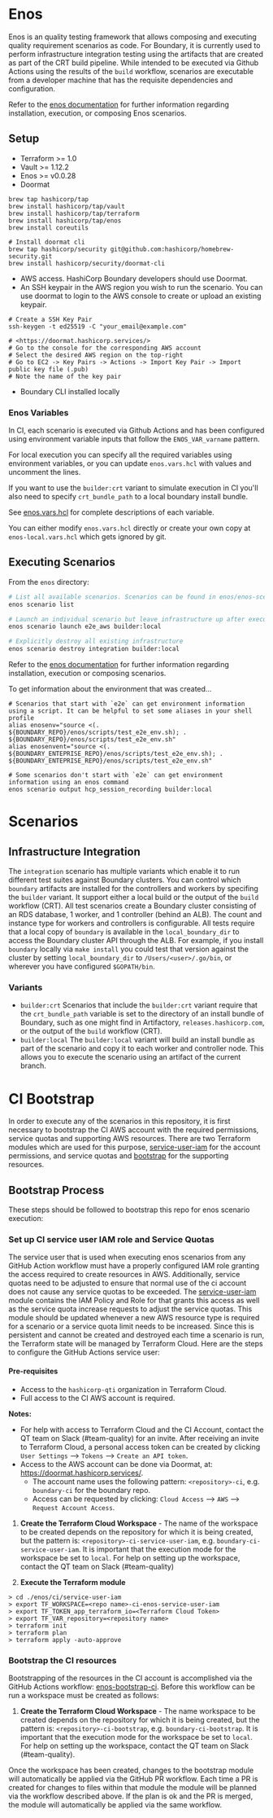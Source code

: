 # Enos

Enos is an quality testing framework that allows composing and executing quality
requirement scenarios as code. For Boundary, it is currently used to perform
infrastructure integration testing using the artifacts that are created as part
of the CRT build pipeline. While intended to be executed via Github Actions using
the results of the `build` workflow, scenarios are executable from a developer
machine that has the requisite dependencies and configuration.

Refer to the [enos documentation](https://github.com/hashicorp/Enos-Docs)
for further information regarding installation, execution, or composing Enos scenarios.

## Setup
* Terraform >= 1.0
* Vault >= 1.12.2
* Enos >= v0.0.28
* Doormat
```shell
brew tap hashicorp/tap
brew install hashicorp/tap/vault
brew install hashicorp/tap/terraform
brew install hashicorp/tap/enos
brew install coreutils

# Install doormat cli
brew tap hashicorp/security git@github.com:hashicorp/homebrew-security.git
brew install hashicorp/security/doormat-cli
```

* AWS access. HashiCorp Boundary developers should use Doormat.
* An SSH keypair in the AWS region you wish to run the scenario. You can use
  doormat to login to the AWS console to create or upload an existing keypair.
```shell
# Create a SSH Key Pair
ssh-keygen -t ed25519 -C "your_email@example.com"

# <https://doormat.hashicorp.services/>
# Go to the console for the corresponding AWS account
# Select the desired AWS region on the top-right
# Go to EC2 -> Key Pairs -> Actions -> Import Key Pair -> Import public key file (.pub)
# Note the name of the key pair
```
* Boundary CLI installed locally

### Enos Variables
In CI, each scenario is executed via Github Actions and has been configured using
environment variable inputs that follow the `ENOS_VAR_varname` pattern.

For local execution you can specify all the required variables using environment
variables, or you can update `enos.vars.hcl` with values and uncomment the lines.

If you want to use the `builder:crt` variant to simulate execution in CI you'll
also need to specify `crt_bundle_path` to a local boundary install bundle.

See [enos.vars.hcl](./enos.vars.hcl) for complete descriptions of each variable.

You can either modify `enos.vars.hcl` directly or create your own copy at
`enos-local.vars.hcl` which gets ignored by git.

## Executing Scenarios
From the `enos` directory:

```bash
# List all available scenarios. Scenarios can be found in enos/enos-scenario*
enos scenario list

# Launch an individual scenario but leave infrastructure up after execution
enos scenario launch e2e_aws builder:local

# Explicitly destroy all existing infrastructure
enos scenario destroy integration builder:local
```

Refer to the [enos documentation](https://github.com/hashicorp/Enos-Docs)
for further information regarding installation, execution or composing scenarios.

To get information about the environment that was created...
```shell
# Scenarios that start with `e2e` can get environment information using a script. It can be helpful to set some aliases in your shell profile
alias enosenv="source <(. ${BOUNDARY_REPO}/enos/scripts/test_e2e_env.sh); . ${BOUNDARY_REPO}/enos/scripts/test_e2e_env.sh"
alias enosenvent="source <(. ${BOUNDARY_ENTEPRISE_REPO}/enos/scripts/test_e2e_env.sh); . ${BOUNDARY_ENTEPRISE_REPO}/enos/scripts/test_e2e_env.sh"

# Some scenarios don't start with `e2e` can get environment information using an enos command
enos scenario output hcp_session_recording builder:local
```

# Scenarios

## Infrastructure Integration
The `integration` scenario has multiple variants which enable it to run different
test suites against Boundary clusters. You can control which `boundary` artifacts
are installed for the controllers and workers by specifing the `builder` variant.
It support either a local build or the output of the `build` workflow (CRT). All
test scenarios create a Boundary cluster consisting of an RDS database, 1 worker, and
1 controller (behind an ALB). The count and instance type for  workers and
controllers is configurable. All tests require that a local copy of `boundary`
is available in the `local_boundary_dir` to access the Boundary cluster API
through the ALB. For example, if you install `boundary` locally via `make install`
you could test that version against the cluster by setting `local_boundary_dir` to
`/Users/<user>/.go/bin`, or wherever you have configured `$GOPATH/bin`.

### Variants
  * `builder:crt`
    Scenarios that include the `builder:crt` variant require that the
    `crt_bundle_path` variable is set to the directory of an install bundle of
    Boundary, such as one might find in Artifactory, `releases.hashicorp.com`,
    or the output of the `build` workflow (CRT).
  * `builder:local`
    The `builder:local` variant will build an install bundle as part of the
    scenario and copy it to each worker and controller node. This allows you
    to execute the scenario using an artifact of the current branch.

# CI Bootstrap
In order to execute any of the scenarios in this repository, it is first necessary to bootstrap the
CI AWS account with the required permissions, service quotas and supporting AWS resources. There are
two Terraform modules which are used for this purpose, [service-user-iam](./ci/service-user-iam) for
the account permissions, and service quotas and [bootstrap](./ci/bootstrap) for the supporting resources.

## Bootstrap Process
These steps should be followed to bootstrap this repo for enos scenario execution:

### Set up CI service user IAM role and Service Quotas
The service user that is used when executing enos scenarios from any GitHub Action workflow must have
a properly configured IAM role granting the access required to create resources in AWS. Additionally,
service quotas need to be adjusted to ensure that normal use of the ci account does not cause any
service quotas to be exceeded. The [service-user-iam](./ci/service-user-iam) module contains the IAM
Policy and Role for that grants this access as well as the service quota increase requests to adjust
the service quotas. This module should be updated whenever a new AWS resource type is required for a
scenario or a service quota limit needs to be increased. Since this is persistent and cannot be created
and destroyed each time a scenario is run, the Terraform state will be managed by Terraform Cloud.
Here are the steps to configure the GitHub Actions service user:

#### Pre-requisites
- Access to the `hashicorp-qti` organization in Terraform Cloud.
- Full access to the CI AWS account is required.

**Notes:**
- For help with access to Terraform Cloud and the CI Account, contact the QT team on Slack (#team-quality)
  for an invite. After receiving an invite to Terraform Cloud, a personal access token can be created
  by clicking `User Settings` --> `Tokens` --> `Create an API token`.
- Access to the AWS account can be done via Doormat, at: https://doormat.hashicorp.services/.
    - The account name uses the following pattern: `<repository>-ci`, e.g. `boundary-ci` for the boundary repo.
    - Access can be requested by clicking: `Cloud Access` --> `AWS` --> `Request Account Access`.

1. **Create the Terraform Cloud Workspace** - The name of the workspace to be created depends on the
   repository for which it is being created, but the pattern is: `<repository>-ci-service-user-iam`,
   e.g. `boundary-ci-service-user-iam`. It is important that the execution mode for the workspace be
   set to `local`. For help on setting up the workspace, contact the QT team on Slack (#team-quality)


2. **Execute the Terraform module**
```shell
> cd ./enos/ci/service-user-iam
> export TF_WORKSPACE=<repo name>-ci-enos-service-user-iam
> export TF_TOKEN_app_terraform_io=<Terraform Cloud Token>
> export TF_VAR_repository=<repository name>
> terraform init
> terraform plan
> terraform apply -auto-approve
```

### Bootstrap the CI resources
Bootstrapping of the resources in the CI account is accomplished via the GitHub Actions workflow:
[enos-bootstrap-ci](../.github/workflows/enos-bootstrap-ci.yml). Before this workflow can be run a
workspace must be created as follows:

1. **Create the Terraform Cloud Workspace** - The name workspace to be created depends on the repository
   for which it is being created, but the pattern is: `<repository>-ci-bootstrap`, e.g.
   `boundary-ci-bootstrap`. It is important that the execution mode for the workspace be set to
   `local`. For help on setting up the workspace, contact the QT team on Slack (#team-quality).

Once the workspace has been created, changes to the bootstrap module will automatically be applied via
the GitHub PR workflow. Each time a PR is created for changes to files within that module the module
will be planned via the workflow described above. If the plan is ok and the PR is merged, the module
will automatically be applied via the same workflow.
